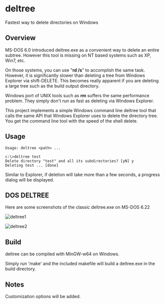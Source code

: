 # deltree

Fastest way to delete directories on Windows

## Overview

MS-DOS 6.0 introduced deltree.exe as a convenient way to delete an
entire subtree. However this tool is missing on NT based systems such
as XP, Win7, etc.

On those systems, you can use "**rd /s**" to accomplish the same task.
However, it is significantly slower than deleting a tree from Windows
Explorer via shift-DELETE. This becomes really apparent if you are
deleting a large tree such as the build output directory.

Windows port of UNIX tools such as **rm** suffers the same performance
problem. They simply don't run as fast as deleting via Windows
Explorer.

This project implements a simple Windows command line deltree tool
that calls the same API that Windows Explorer uses to delete the
directory tree. You get the command line tool with the speed of the
shell delete.

## Usage

```
Usage: deltree <path> ...
```

```
c:\>deltree test
Delete directory "test" and all its subdirectories? [yN] y
Deleting test ... [done]
```

Similar to Explorer, if deletion will take more than a few seconds, a
progress dialog will be displayed.

## DOS DELTREE

Here are some screenshots of the classic deltree.exe on MS-DOS 6.22

![deltree1](https://github.com/ai7/deltree/raw/master/images/dos-deltree1.png)

![deltree2](https://github.com/ai7/deltree/raw/master/images/dos-deltree2.png)

## Build

deltree can be compiled with MinGW-w64 on Windows.

Simply run 'make' and the included makefile will build a deltree.exe
in the build directory.

## Notes

Customization options will be added.
